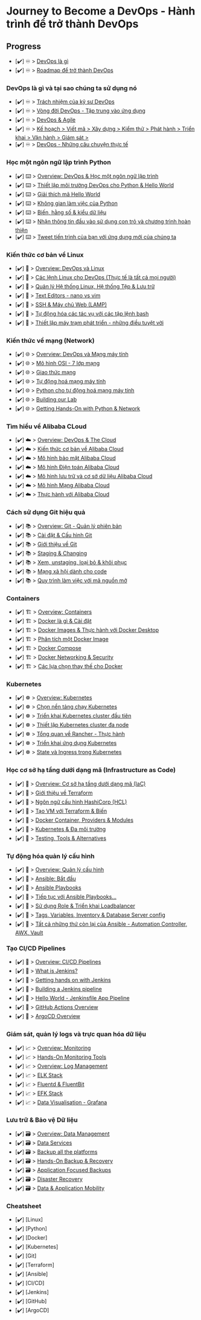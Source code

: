# Journey to Become a DevOps - Hành trình để trở thành DevOps

## Progress

- [✔️] ♾️ > [DevOps là gì](howto/DevOps-la-gi.md)
- [✔️] ♾️ > [Roadmap để trở thành DevOps](howto/DevOps-Roadmap.md)

### DevOps là gì và tại sao chúng ta sử dụng nó

- [✔️] ♾️ > [Trách nhiệm của kỹ sư DevOps](howto/step02.md)
- [✔️] ♾️ > [Vòng đời DevOps - Tập trung vào ứng dụng](howto/step03.md)
- [✔️] ♾️ > [DevOps & Agile](howto/step04.md)
- [✔️] ♾️ > [Kế hoạch > Viết mã > Xây dựng > Kiểm thử > Phát hành > Triển khai > Vận hành > Giám sát >](howto/step05.md)
- [✔️] ♾️ > [DevOps - Những câu chuyện thực tế](howto/step06.md)

### Học một ngôn ngữ lập trình Python

- [✔️] ⌨️ > [Overview: DevOps & Học một ngôn ngữ lập trình](howto/step07.md)
- [✔️] ⌨️ > [Thiết lập môi trường DevOps cho Python & Hello World](howto/step08.md)
- [✔️] ⌨️ > [Giải thích mã Hello World](howto/step09.md)
- [✔️] ⌨️ > [Không gian làm việc của Python](howto/step10.md)
- [✔️] ⌨️ > [Biến, hằng số & kiểu dữ liệu](howto/step11.md)
- [✔️] ⌨️ > [Nhận thông tin đầu vào sử dụng con trỏ và chương trình hoàn thiện](howto/step12.md)
- [✔️] ⌨️ > [Tweet tiến trình của bạn với ứng dụng mới của chúng ta](howto/step13.md)

### Kiến thức cơ bản về Linux

- [✔️] 🐧 > [Overview: DevOps và Linux](howto/step14.md)
- [✔️] 🐧 > [Các lệnh Linux cho DevOps (Thực tế là tất cả mọi người)](howto/step15.md)
- [✔️] 🐧 > [Quản lý Hệ thống Linux, Hệ thống Tệp & Lưu trữ](howto/step16.md)
- [✔️] 🐧 > [Text Editors - nano vs vim](howto/step17.md)
- [✔️] 🐧 > [SSH & Máy chủ Web (LAMP)](howto/step18.md)
- [✔️] 🐧 > [Tự động hóa các tác vụ với các tập lệnh bash](howto/step19.md)
- [✔️] 🐧 > [Thiết lập máy trạm phát triển - những điều tuyệt vời](howto/step20.md)

### Kiến thức về mạng (Network)

- [✔️] 🌐 > [Overview: DevOps và Mạng máy tính](howto/step21.md)
- [✔️] 🌐 > [Mô hình OSI - 7 lớp mạng](howto/step22.md)
- [✔️] 🌐 > [Giao thức mạng](howto/step23.md)
- [✔️] 🌐 > [Tự động hoá mạng máy tính](howto/step24.md)
- [✔️] 🌐 > [Python cho tự động hoá mạng máy tính](howto/step25.md)
- [✔️] 🌐 > [Building our Lab](howto/step26.md)
- [✔️] 🌐 > [Getting Hands-On with Python & Network](howto/step27.md)

### Tìm hiểu về Alibaba CLoud

- [✔️] ☁️ > [Overview: DevOps & The Cloud](howto/step28.md)
- [✔️] ☁️ > [Kiến thức cơ bản về Alibaba Cloud](howto/step29.md)
- [✔️] ☁️ > [Mô hình bảo mật Alibaba Cloud](howto/step30.md)
- [✔️] ☁️ > [Mô hình Điện toán Alibaba Cloud](howto/step31.md)
- [✔️] ☁️ > [Mô hình lưu trữ và cơ sở dữ liệu Alibaba Cloud](howto/step32.md)
- [✔️] ☁️ > [Mô hình Mạng Alibaba Cloud](howto/step33.md)
- [✔️] ☁️ > [Thực hành với Alibaba Cloud](howto/step34.md)

### Cách sử dụng Git hiệu quả

- [✔️] 📚 > [Overview: Git - Quản lý phiên bản](howto/step35.md)
- [✔️] 📚 > [Cài đặt & Cấu hình Git](howto/step36.md)
- [✔️] 📚 > [Giới thiệu về Git](howto/step37.md)
- [✔️] 📚 > [Staging & Changing](howto/step38.md)
- [✔️] 📚 > [Xem, unstaging, loại bỏ & khôi phục](howto/step39.md)
- [✔️] 📚 > [Mạng xã hội dành cho code](howto/step40.md)
- [✔️] 📚 > [Quy trình làm việc với mã nguồn mở](howto/step41.md)

### Containers

- [✔️] 🏗️ > [Overview: Containers](howto/step42.md)
- [✔️] 🏗️ > [Docker là gì & Cài đặt](howto/step43.md)
- [✔️] 🏗️ > [Docker Images & Thực hành với Docker Desktop](howto/step44.md)
- [✔️] 🏗️ > [Phân tích một Docker Image](howto/step45.md)
- [✔️] 🏗️ > [Docker Compose](howto/step46.md)
- [✔️] 🏗️ > [Docker Networking & Security](howto/step47.md)
- [✔️] 🏗️ > [Các lựa chọn thay thế cho Docker](howto/step48.md)

### Kubernetes

- [✔️] ☸ > [Overview: Kubernetes](howto/step49.md)
- [✔️] ☸ > [Chọn nền tảng chạy Kubernetes](howto/step50.md)
- [✔️] ☸ > [Triển khai Kubernetes cluster đầu tiên](howto/step51.md)
- [✔️] ☸ > [Thiết lập Kubernetes cluster đa node](howto/step52.md)
- [✔️] ☸ > [Tổng quan về Rancher - Thực hành](howto/step53.md)
- [✔️] ☸ > [Triển khai ứng dụng Kubernetes](howto/step54.md)
- [✔️] ☸ > [State và Ingress trong Kubernetes](howto/step55.md)

### Học cơ sở hạ tầng dưới dạng mã (Infrastructure as Code)

- [✔️] 🤖 > [Overview: Cơ sở hạ tầng dưới dạng mã (IaC)](howto/step56.md)
- [✔️] 🤖 > [Giới thiệu về Terraform](howto/step57.md)
- [✔️] 🤖 > [Ngôn ngữ cấu hình HashiCorp (HCL)](howto/step58.md)
- [✔️] 🤖 > [Tạo VM với Terraform & Biến](howto/step59.md)
- [✔️] 🤖 > [Docker Container, Providers & Modules](howto/step60.md)
- [✔️] 🤖 > [Kubernetes & Đa môi trường](howto/step61.md)
- [✔️] 🤖 > [Testing, Tools & Alternatives](howto/step62.md)

### Tự động hóa quản lý cấu hình

- [✔️] 📜 > [Overview: Quản lý cấu hình](howto/step63.md)
- [✔️] 📜 > [Ansible: Bắt đầu](howto/step64.md)
- [✔️] 📜 > [Ansible Playbooks](howto/step65.md)
- [✔️] 📜 > [Tiếp tục với Ansible Playbooks...](howto/step66.md)
- [✔️] 📜 > [Sử dụng Role & Triển khai Loadbalancer](howto/step67.md)
- [✔️] 📜 > [Tags, Variables, Inventory & Database Server config](howto/step68.md)
- [✔️] 📜 > [Tất cả những thứ còn lại của Ansible - Automation Controller, AWX, Vault](howto/step69.md)

### Tạo CI/CD Pipelines

- [✔️] 🔄 > [Overview: CI/CD Pipelines](howto/step70.md)
- [✔️] 🔄 > [What is Jenkins?](howto/step71.md)
- [✔️] 🔄 > [Getting hands on with Jenkins](howto/step72.md)
- [✔️] 🔄 > [Building a Jenkins pipeline](howto/step73.md)
- [✔️] 🔄 > [Hello World - Jenkinsfile App Pipeline](howto/step74.md)
- [✔️] 🔄 > [GitHub Actions Overview](howto/step75.md)
- [✔️] 🔄 > [ArgoCD Overview](howto/step76.md)

### Giám sát, quản lý logs và trực quan hóa dữ liệu

- [✔️] 📈 > [Overview: Monitoring](howto/step77.md)
- [✔️] 📈 > [Hands-On Monitoring Tools](howto/step78.md)
- [✔️] 📈 > [Overview: Log Management](howto/step79.md)
- [✔️] 📈 > [ELK Stack](howto/step80.md)
- [✔️] 📈 > [Fluentd & FluentBit](howto/step81.md)
- [✔️] 📈 > [EFK Stack](howto/step82.md)
- [✔️] 📈 > [Data Visualisation - Grafana](howto/step83.md)

### Lưu trữ & Bảo vệ Dữ liệu

- [✔️] 🗃️ > [Overview: Data Management](howto/step84.md)
- [✔️] 🗃️ > [Data Services](howto/step85.md)
- [✔️] 🗃️ > [Backup all the platforms](howto/step86.md)
- [✔️] 🗃️ > [Hands-On Backup & Recovery](howto/step87.md)
- [✔️] 🗃️ > [Application Focused Backups](howto/step88.md)
- [✔️] 🗃️ > [Disaster Recovery](howto/step89.md)
- [✔️] 🗃️ > [Data & Application Mobility](howto/step90.md)

### Cheatsheet

- [✔️] [Linux]
- [✔️] [Python]
- [✔️] [Docker]
- [✔️] [Kubernetes]
- [✔️] [Git]
- [✔️] [Terraform]
- [✔️] [Ansible]
- [✔️] [CI/CD]
- [✔️] [Jenkins]
- [✔️] [GitHub]
- [✔️] [ArgoCD]